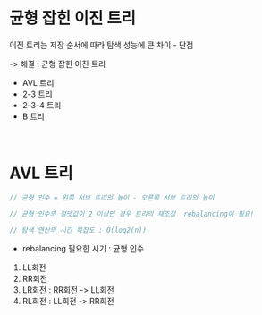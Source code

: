 # 균형 잡힌 이진 트리

이진 트리는 저장 순서에 따라 탐색 성능에 큰 차이 - 단점

-> 해결 : 균형 잡힌 이진 트리

* AVL 트리
* 2-3 트리
* 2-3-4 트리
* B 트리 

<br>

# AVL 트리

```C
// 균형 인수 = 왼쪽 서브 트리의 높이 - 오른쪽 서브 트리의 높이

// 균형 인수의 절댓값이 2 이상인 경우 트리의 재조정  rebalancing이 필요! 

// 탐색 연산의 시간 복잡도 : O(log2(n))
```

* rebalancing 필요한 시기 : 균형 인수

1. LL회전
2. RR회전
3. LR회전 : RR회전 -> LL회전
4. RL회전 : LL회전 -> RR회전
